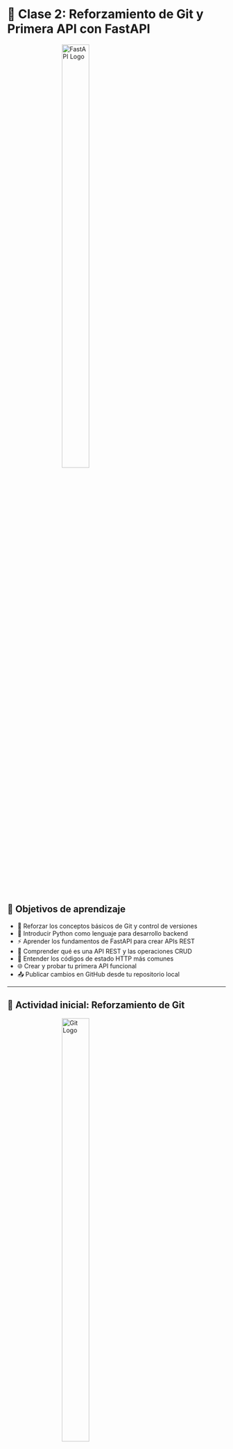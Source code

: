 # 🚀 Clase 2: Reforzamiento de Git y Primera API con FastAPI

<div style="width:50%; max-width:800px; overflow:hidden; margin:0 auto;">
   <img src="https://fastapi.tiangolo.com/img/logo-margin/logo-teal.png"
          alt="FastAPI Logo"
          style="width:50%; height:50%; object-fit:cover; object-position:center;">
</div>

## 🎯 Objetivos de aprendizaje
- 🔄 Reforzar los conceptos básicos de Git y control de versiones
- 🐍 Introducir Python como lenguaje para desarrollo backend
- ⚡ Aprender los fundamentos de FastAPI para crear APIs REST
- 🔌 Comprender qué es una API REST y las operaciones CRUD
- 🔢 Entender los códigos de estado HTTP más comunes
- 🌐 Crear y probar tu primera API funcional
- 📤 Publicar cambios en GitHub desde tu repositorio local

---

## 🔄 Actividad inicial: Reforzamiento de Git

<div style="width:50%; max-width:800px; overflow:hidden; margin:0 auto;">
   <img src="https://git-scm.com/images/logos/downloads/Git-Logo-2Color.png"
          alt="Git Logo"
          style="width:50%; height:50%; object-fit:cover; object-position:center;">
</div>

### 🎯 ¿Por qué reforzar Git?
En la clase anterior, algunos tuvieron dificultades con Git. Hoy haremos una actividad práctica paso a paso para asegurar que todos dominen los conceptos básicos antes de continuar con el desarrollo de APIs.

### 💻 Actividad práctica de Git (20 minutos)

#### Paso 1: Preparación del entorno
1. **📥 Clona tu repositorio** (si no lo hiciste en clase 1):
   ```bash
   git clone https://github.com/TU_USUARIO/curso-backend-fumc.git
   cd curso-backend-fumc
   ```

2. **💻 Abre el proyecto en VS Code:**
   - Abre VS Code
   - File → Open Folder
   - Selecciona la carpeta de tu repositorio clonado

3. **⚙️ Verifica la configuración de Git** (en el terminal integrado de VS Code):
   ```bash
   git config --global user.name
   git config --global user.email
   ```
   Si no aparecen tus datos, configúralos:
   ```bash
   git config --global user.name "Tu Nombre Completo"
   git config --global user.email "tu@email.com"
   ```

#### Paso 2: Tu primer flujo completo de Git
1. **📊 Verifica el estado inicial** (en terminal de VS Code):
   ```bash
   git status
   ```

2. **📝 Crea un archivo de prueba** llamado `git-practice.md` usando VS Code:
   - Right-click en el explorador de archivos → New File
   - Nómbralo `git-practice.md`
   - Copia y pega el siguiente contenido:
   ```markdown
   # Práctica de Git - Clase 2

   ## Mi progreso con Git
   - ✅ Cloné el repositorio
   - ✅ Hice mi primer commit
   - ⏳ Estoy aprendiendo Git paso a paso

   ## Notas importantes
   - Git es fundamental para el desarrollo colaborativo
   - Cada commit debe tener un mensaje descriptivo
   ```

3. **➕ Agrega el archivo al staging** (terminal de VS Code):
   ```bash
   git add git-practice.md
   ```

4. **💾 Realiza tu primer commit**:
   ```bash
   git commit -m "Agrega archivo de práctica de Git - Clase 2"
   ```

5. **☁️ Sube los cambios a GitHub**:
   ```bash
   git push origin main
   ```

#### Paso 3: Más práctica con Git
1. **💻 Modifica el archivo** `git-practice.md` usando VS Code agregando:
   - Abre `git-practice.md` en VS Code
   - Agrega esta sección al final:
   ```markdown
   ## Comandos que aprendí hoy
   - `git status`: Ver estado del repositorio
   - `git add`: Agregar archivos al staging
   - `git commit`: Crear un commit
   - `git push`: Subir cambios al repositorio remoto
   ```

2. **💾 Haz otro commit** (terminal de VS Code):
   ```bash
   git add .
   git commit -m "Actualiza práctica de Git con comandos aprendidos"
   git push origin main
   ```

3. **📜 Revisa el historial**:
   ```bash
   git log --oneline
   ```

### ✅ Verificación
- Ve a tu repositorio en GitHub y verifica que aparezcan los commits
- El archivo `git-practice.md` debe estar visible en el repositorio

---

## 🐍 Introducción a Python para desarrollo backend

<div style="width:50%; max-width:800px; overflow:hidden; margin:0 auto;">
   <img src="https://www.python.org/static/community_logos/python-logo-master-v3-TM.png"
          alt="Python Logo"
          style="width:50%; height:50%; object-fit:cover; object-position:center;">
</div>

### 🤔 ¿Por qué Python?
- **📚 Sintaxis clara y legible** - Fácil de aprender
- **🔧 Versátil** - Web, ciencia de datos, automatización
- **📦 Gran ecosistema** - Miles de librerías disponibles
- **🚀 Popular en backend** - Usado por empresas como Instagram, Spotify, Netflix

### ⚙️ Instalación de Python
Si no tienes Python instalado:

**Windows:**
```bash
# Descarga desde https://python.org
# Durante instalación, marca "Add Python to PATH"
python --version  # Verifica instalación
```

**Verificación:**
```bash
python --version
# Debería mostrar Python 3.x.x
```

---

## 💻 Introducción a VS Code para desarrollo

<div style="width:40%; max-width:800px; overflow:hidden; margin:0 auto;">
   <img src="https://code.visualstudio.com/assets/images/code-stable.png"
          alt="VS Code Logo"
          style="width:40%; height:40%; object-fit:cover; object-position:center;">
</div>

### 🎯 ¿Por qué VS Code?
- **🆓 Gratuito y open source** - Editor moderno y potente
- **🔧 Extensible** - Miles de extensiones para diferentes lenguajes
- **🐍 Soporte nativo para Python** - IntelliSense, debugging, etc.
- **📁 Integración con Git** - Control de versiones integrado
- **🌐 Terminal integrado** - Ejecuta comandos sin salir del editor

### 📥 Instalación de VS Code
**Opción 1: Instalación normal**
- Descarga desde: https://code.visualstudio.com/
- Instala normalmente en Windows

**Opción 2: Versión portable (si no puedes instalar)**
- Descarga la versión portable desde: https://code.visualstudio.com/docs/editor/portable
- Extrae en una carpeta (ej: `C:\VSCodePortable`)
- Ejecuta `Code.exe` desde la carpeta

### ⚙️ Configuración inicial
1. **Instala la extensión de Python:**
   - Abre VS Code
   - Ve a Extensions (Ctrl+Shift+X)
   - Busca "Python" y instala la oficial de Microsoft

2. **Configura el terminal integrado:**
   - Terminal → New Terminal
   - Verifica que puedas ejecutar `python --version`

### 💡 Consejos para usar VS Code
- **Abrir carpeta:** File → Open Folder (tu repositorio clonado)
- **Crear archivos:** Right-click en el explorador → New File
- **Terminal integrado:** View → Terminal (Ctrl+`)
- **Extensiones útiles:** Python, GitLens, Prettier

---

## ⚡ Introducción a FastAPI

<div style="width:50%; max-width:800px; overflow:hidden; margin:0 auto;">
   <img src="https://fastapi.tiangolo.com/img/logo-margin/logo-teal.png"
          alt="FastAPI Logo"
          style="width:50%; height:50%; object-fit:cover; object-position:center;">
</div>

### 🎯 ¿Qué es FastAPI?
- **Framework moderno y rápido** para crear APIs REST con Python
- **Basado en estándares** como OpenAPI y JSON Schema
- **Documentación automática** - Genera docs interactivas
- **Validación automática** de datos
- **Asíncrono por defecto** - Alto rendimiento

### 🔧 Instalación de FastAPI
```bash
pip install fastapi uvicorn
```

**¿Qué instala?**
- `fastapi`: El framework principal
- `uvicorn`: Servidor ASGI para ejecutar la aplicación

---

## 🔌 Fundamentos de APIs REST y CRUD

<div style="width:100%; max-width:800px; overflow:hidden; margin:0 auto;">
   <img src="https://images.ctfassets.net/vwq10xzbe6iz/5sBH4Agl614xM7exeLsTo7/9e84dce01735f155911e611c42c9793f/rest-api.png"
          alt="REST API Diagram"
          style="width:100%; height:100%; object-fit:cover; object-position:center;">
</div>

### 🤔 ¿Qué es una API REST?

**REST** = **RE**presentational **S**tate **T**ransfer

Es un **estilo de arquitectura** para diseñar APIs web que siguen principios específicos:

#### 🎯 Principios fundamentales de REST
1. **📋 Stateless (Sin estado):** Cada request es independiente, el servidor no guarda estado entre requests
2. **🌐 Client-Server:** Separación clara entre cliente (frontend) y servidor (backend)
3. **⚙️ Uniform Interface:** Interfaz uniforme usando HTTP methods estándar
4. **🔗 Resources:** Todo se trata como "recursos" identificados por URLs
5. **📦 Representations:** Los recursos se representan en formatos como JSON

### 🎭 ¿Por qué REST es importante?
- **✅ Estándar universal** - Entendido por todos los desarrolladores
- **🔄 Independiente del lenguaje** - Funciona con cualquier tecnología
- **📱 Escalable** - Soporta miles de clientes simultáneos
- **🛠️ Mantenible** - Arquitectura clara y predecible

---

## 📊 Operaciones CRUD en APIs REST

<div style="width:100%; max-width:800px; overflow:hidden; margin:0 auto;">
   <img src="https://www.atatus.com/glossary/content/images/size/w960/2021/07/CRUD.jpeg"
          alt="CRUD Operations"
          style="width:100%; height:100%; object-fit:cover; object-position:center;">
</div>

**CRUD** son las **4 operaciones básicas** que puedes hacer con cualquier recurso en una API:

### 📖 **C**reate - Crear
- **Método HTTP:** `POST`
- **Propósito:** Crear un nuevo recurso
- **Ejemplo:** Registrar un nuevo usuario, crear un producto
- **Respuesta típica:** `201 Created`

### 📖 **R**ead - Leer
- **Método HTTP:** `GET`
- **Propósito:** Obtener información de un recurso
- **Ejemplo:** Ver perfil de usuario, listar productos
- **Respuesta típica:** `200 OK`

### 📝 **U**pdate - Actualizar
- **Método HTTP:** `PUT` (reemplaza completo) o `PATCH` (actualiza parcial)
- **Propósito:** Modificar un recurso existente
- **Ejemplo:** Cambiar email de usuario, actualizar precio de producto
- **Respuesta típica:** `200 OK` o `204 No Content`

### 🗑️ **D**elete - Eliminar
- **Método HTTP:** `DELETE`
- **Propósito:** Eliminar un recurso
- **Ejemplo:** Borrar cuenta de usuario, eliminar producto
- **Respuesta típica:** `204 No Content`

---

## 🌐 Métodos HTTP y URLs en REST

### 📋 Tabla completa de métodos HTTP comunes

| Método | CRUD | Descripción | Ejemplo URL | Cuerpo Request |
|--------|------|-------------|-------------|----------------|
| `GET` | **R**ead | Obtener datos | `/usuarios` | ❌ No |
| `GET` | **R**ead | Obtener un elemento | `/usuarios/123` | ❌ No |
| `POST` | **C**reate | Crear nuevo | `/usuarios` | ✅ Sí (JSON) |
| `PUT` | **U**pdate | Actualizar completo | `/usuarios/123` | ✅ Sí (JSON) |
| `PATCH` | **U**pdate | Actualizar parcial | `/usuarios/123` | ✅ Sí (JSON) |
| `DELETE` | **D**elete | Eliminar | `/usuarios/123` | ❌ No |

### 🎯 Ejemplos prácticos con una API de usuarios

**Crear usuario (POST):**
```bash
POST /usuarios
{
  "nombre": "Juan Pérez",
  "email": "juan@email.com",
  "edad": 25
}
```

**Obtener todos los usuarios (GET):**
```bash
GET /usuarios
# Respuesta: [{"id": 1, "nombre": "Juan Pérez", ...}, ...]
```

**Obtener usuario específico (GET):**
```bash
GET /usuarios/1
# Respuesta: {"id": 1, "nombre": "Juan Pérez", ...}
```

**Actualizar usuario (PUT):**
```bash
PUT /usuarios/1
{
  "nombre": "Juan Pérez García",
  "email": "juan.garcia@email.com",
  "edad": 26
}
```

**Eliminar usuario (DELETE):**
```bash
DELETE /usuarios/1
# Respuesta: 204 No Content
```

### 💡 Conceptos clave
- **📍 Endpoints:** Las URLs específicas de tu API
- **🔢 Status Codes:** Códigos que indican el resultado (200, 201, 404, 500, etc.)
- **📄 JSON:** Formato estándar para enviar/recibir datos
- **🔐 Headers:** Información adicional (Content-Type, Authorization, etc.)

---

## 🔢 Códigos de Estado HTTP

<div style="width:100%; max-width:800px; overflow:hidden; margin:0 auto;">
   <img src="https://miro.medium.com/v2/resize:fit:720/format:webp/1*w_iicbG7L3xEQTArjHUS6g.jpeg"
          alt="HTTP Status Codes"
          style="width:100%; height:100%; object-fit:cover; object-position:center;">
</div>

Los **códigos de estado HTTP** son números de 3 dígitos que indican el resultado de una petición a un servidor. Son **cruciales** para entender si tu API funciona correctamente.
[https://httpstatusdogs.com](https://httpstatusdogs.com)

### 📊 Estructura de los códigos
- **Primer dígito:** Categoría general (2, 3, 4, 5)
- **Segundo y tercer dígito:** Código específico dentro de la categoría

---

## ✅ 2xx - Éxito (Successful)

<div style="width:100%; max-width:600px; overflow:hidden; margin:0 auto;">
   <img src="https://httpstatusdogs.com/img/200.jpg"
          alt="200 OK Dog"
          style="width:100%; height:100%; object-fit:cover; object-position:center;">
</div>

Estos códigos indican que la petición fue **procesada correctamente**.

| Código | Nombre | Significado | Cuando usarlo |
|--------|--------|-------------|---------------|
| **200** | **OK** | ✅ Todo bien, petición exitosa | GET exitoso, datos devueltos |
| **201** | **Created** | 🆕 Recurso creado exitosamente | POST que crea un nuevo elemento |
| **202** | **Accepted** | ⏳ Petición aceptada, procesamiento pendiente | Operaciones asíncronas |
| **204** | **No Content** | 📭 Éxito pero sin contenido | DELETE exitoso, PUT sin respuesta |

**Ejemplos en tu API:**
```python
# 200 OK - GET exitoso
@app.get("/usuarios")
async def obtener_usuarios():
    return {"usuarios": []}  # Devuelve lista (puede estar vacía)

# 201 Created - POST exitoso
@app.post("/usuarios")
async def crear_usuario(usuario: dict):
    # Crear usuario...
    return {"id": 1, "mensaje": "Usuario creado"}  # Status 201 automático

# 204 No Content - DELETE exitoso
@app.delete("/usuarios/{id}")
async def eliminar_usuario(id: int):
    # Eliminar usuario...
    return  # Sin contenido, status 204 automático
```

---

## 🔄 3xx - Redirección (Redirection)

<div style="width:100%; max-width:600px; overflow:hidden; margin:0 auto;">
   <img src="https://httpstatusdogs.com/img/301.jpg"
          alt="301 Moved Permanently Dog"
          style="width:100%; height:100%; object-fit:cover; object-position:center;">
</div>

Indican que el cliente debe **tomar acción adicional** para completar la petición.

| Código | Nombre | Significado | Ejemplo |
|--------|--------|-------------|---------|
| **301** | **Moved Permanently** | 📍 Recurso movido permanentemente | `/api/v1` → `/api/v2` |
| **302** | **Found** | 🔍 Recurso encontrado temporalmente | Redirecciones temporales |
| **304** | **Not Modified** | 📋 Sin cambios desde última petición | Caché del navegador |

**Nota:** En APIs REST rara vez se usan 3xx, son más comunes en navegadores web.

---

## ❌ 4xx - Error del Cliente (Client Error)

<div style="width:100%; max-width:600px; overflow:hidden; margin:0 auto;">
   <img src="https://httpstatusdogs.com/img/404.jpg"
          alt="404 Not Found Dog"
          style="width:100%; height:100%; object-fit:cover; object-position:center;">
</div>

Indican que hubo un **error en la petición del cliente**.

| Código | Nombre | Significado | Cuando usarlo |
|--------|--------|-------------|---------------|
| **400** | **Bad Request** | 🚫 Petición mal formada | JSON inválido, parámetros faltantes |
| **401** | **Unauthorized** | 🔐 No autorizado | Falta token de autenticación |
| **403** | **Forbidden** | 🚪 Prohibido | Usuario sin permisos |
| **404** | **Not Found** | 🔍 No encontrado | Recurso no existe |
| **405** | **Method Not Allowed** | 🚷 Método no permitido | POST en endpoint que solo acepta GET |
| **409** | **Conflict** | ⚡ Conflicto | Crear recurso que ya existe |
| **422** | **Unprocessable Entity** | 📝 Datos inválidos | Validación falla (FastAPI lo usa mucho) |
| **429** | **Too Many Requests** | 🕐 Demasiadas peticiones | Rate limiting |

**Ejemplos en FastAPI:**
```python
from fastapi import HTTPException

@app.get("/usuarios/{id}")
async def obtener_usuario(id: int):
    if id <= 0:
        raise HTTPException(status_code=400, detail="ID debe ser positivo")

    usuario = buscar_usuario(id)
    if not usuario:
        raise HTTPException(status_code=404, detail="Usuario no encontrado")

    return usuario

@app.post("/usuarios")
async def crear_usuario(usuario: Usuario):
    if usuario_existe(usuario.email):
        raise HTTPException(status_code=409, detail="Email ya registrado")

    # Crear usuario...
    return {"mensaje": "Usuario creado"}
```

---

## 💥 5xx - Error del Servidor (Server Error)

<div style="width:50%; max-width:600px; overflow:hidden; margin:0 auto;">
   <img src="https://httpstatusdogs.com/img/500.jpg"
          alt="500 Internal Server Error Dog"
          style="width:50%; height:50%; object-fit:cover; object-position:center;">
</div>

Indican que el **servidor falló** al procesar una petición válida.

| Código | Nombre | Significado | Causa común |
|--------|--------|-------------|-------------|
| **500** | **Internal Server Error** | 💥 Error interno del servidor | Excepción no manejada, bug en código |
| **501** | **Not Implemented** | 🚧 No implementado | Método HTTP no soportado |
| **502** | **Bad Gateway** | 🌉 Puerta de enlace mala | Problema con proxy/servidor intermedio |
| **503** | **Service Unavailable** | 🚫 Servicio no disponible | Servidor sobrecargado o en mantenimiento |
| **504** | **Gateway Timeout** | ⏰ Tiempo agotado | Servidor no responde a tiempo |

**Ejemplos comunes:**
```python
# 500 Internal Server Error - Error no manejado
@app.get("/usuarios")
async def obtener_usuarios():
    # Si hay un error en la base de datos...
    raise Exception("Error de conexión a BD")  # Genera 500

# 503 Service Unavailable - Mantenimiento
@app.get("/mantenimiento")
async def mantenimiento():
    raise HTTPException(
        status_code=503,
        detail="Servicio en mantenimiento, vuelve pronto"
    )
```

---

## 🎯 Guía práctica para elegir códigos de estado

### 📋 Checklist para elegir el código correcto:

**¿La petición fue procesada correctamente?**
- ✅ **Sí** → 2xx (200, 201, 204)
- ❌ **No** → Continúa...

**¿El error es culpa del cliente?**
- ✅ **Sí** → 4xx (400, 404, 422)
- ❌ **No** → 5xx (500, 503)

### 🔍 Códigos más comunes en APIs REST:

| Operación | Éxito | Error común |
|-----------|-------|-------------|
| **GET** (obtener) | 200 OK | 404 Not Found |
| **POST** (crear) | 201 Created | 400 Bad Request / 409 Conflict |
| **PUT** (actualizar) | 200 OK / 204 No Content | 404 Not Found / 400 Bad Request |
| **DELETE** (eliminar) | 204 No Content | 404 Not Found |

### 💡 Consejos importantes:
- **Sé específico:** Usa 404 en lugar de 400 cuando algo no existe
- **Consistente:** Mantén los mismos códigos en endpoints similares
- **Documenta:** Incluye códigos de estado en tu documentación API
- **FastAPI automático:** Muchos códigos se asignan automáticamente

---

## 🎓 Resumen de la clase

Hoy aprendimos:
- ✅ Reforzamos los conceptos básicos de Git con práctica real
- ✅ Introducción a Python como lenguaje backend
- ✅ Fundamentos de FastAPI para crear APIs
- ✅ ¿Qué es una API REST? Principios y arquitectura
- ✅ Operaciones CRUD: Create, Read, Update, Delete
- ✅ Métodos HTTP y diseño de endpoints REST
- ✅ Códigos de estado HTTP: 2xx, 4xx, 5xx con ejemplos

**¡Excelente trabajo! Los fundamentos de APIs REST y FastAPI están listos para la práctica 🚀**
